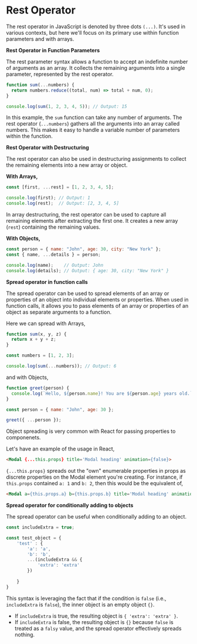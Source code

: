 # Rest Operator

The rest operator in JavaScript is denoted by three dots `(...)`. It's used in various contexts, but here we'll focus on its primary use within function parameters and with arrays.

**Rest Operator in Function Parameters**

The rest parameter syntax allows a function to accept an indefinite number of arguments as an array. It collects the remaining arguments into a single parameter, represented by the rest operator.

```JavaScript
function sum(...numbers) {
  return numbers.reduce((total, num) => total + num, 0);
}

console.log(sum(1, 2, 3, 4, 5)); // Output: 15
```

In this example, the `sum` function can take any number of arguments. The rest operator (`...numbers`) gathers all the arguments into an array called numbers. This makes it easy to handle a variable number of parameters within the function.

**Rest Operator with Destructuring**

The rest operator can also be used in destructuring assignments to collect the remaining elements into a new array or object.


**With Arrays,**


```JavaScript
const [first, ...rest] = [1, 2, 3, 4, 5];

console.log(first); // Output: 1
console.log(rest);  // Output: [2, 3, 4, 5]
```

In array destructuring, the rest operator can be used to capture all remaining elements after extracting the first one. It creates a new array (`rest`) containing the remaining values.

**With Objects,**

```JavaScript
const person = { name: "John", age: 30, city: "New York" };
const { name, ...details } = person;

console.log(name);    // Output: John
console.log(details); // Output: { age: 30, city: "New York" }
```

**Spread operator in function calls**

The spread operator can be used to spread elements of an array or properties of an object into individual elements or properties. When used in function calls, it allows you to pass elements of an array or properties of an object as separate arguments to a function.

Here we can spread with Arrays,

```JavaScript
function sum(x, y, z) {
  return x + y + z;
}

const numbers = [1, 2, 3];

console.log(sum(...numbers)); // Output: 6
```

and with Objects,

```JavaScript
function greet(person) {
  console.log(`Hello, ${person.name}! You are ${person.age} years old.`);
}

const person = { name: "John", age: 30 };

greet({ ...person });
```

Object spreading is very common with React for passing properties to componenets.

Let's have an example of the usage in React,

```HTML
<Modal {...this.props} title='Modal heading' animation={false}>
```

`{...this.props}` spreads out the "own" enumerable properties in props as discrete properties on the Modal element you're creating. For instance, if `this.props` contained `a: 1` and `b: 2`, then this would be the equivalent of,

```HTML
<Modal a={this.props.a} b={this.props.b} title='Modal heading' animation={false}>
```

**Spread operator for conditionally adding to objects**

The spread operator can be useful when conditionally adding to an object.

```JavaScript
const includeExtra = true;

const test_object = {
    'test' : {
        'a': 'a',
        'b': 'b',
        ...(includeExtra && {
            'extra': 'extra'
        })
        
    }
}
```

This syntax is leveraging the fact that if the condition is `false` (i.e., `includeExtra` is `false`), the inner object is an empty object `{}`.

- If `includeExtra` is true, the resulting object is `{ 'extra': 'extra' }`.
- If `includeExtra` is false, the resulting object is `{}` because `false` is treated as a `falsy` value, and the spread operator effectively spreads nothing.